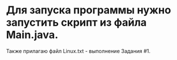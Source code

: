 # Для запуска программы нужно запустить скрипт из файла Main.java.

Также прилагаю файл Linux.txt - выполнение Задания #1.
